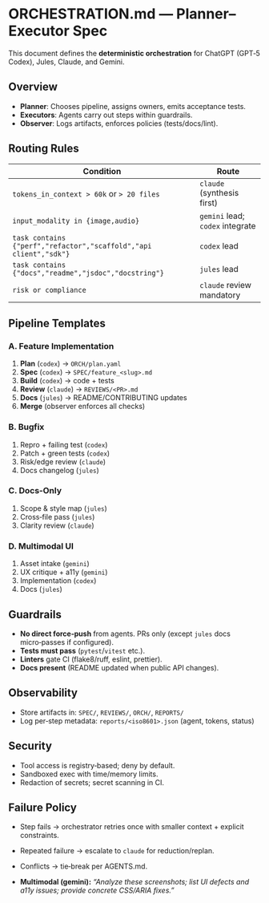 
# ORCHESTRATION.md — Planner–Executor Spec

This document defines the **deterministic orchestration** for ChatGPT (GPT‑5 Codex), Jules, Claude, and Gemini.

## Overview

- **Planner**: Chooses pipeline, assigns owners, emits acceptance tests.
- **Executors**: Agents carry out steps within guardrails.
- **Observer**: Logs artifacts, enforces policies (tests/docs/lint).

## Routing Rules

| Condition | Route |
|---|---|
| `tokens_in_context > 60k` or `> 20 files` | `claude` (synthesis first) |
| `input_modality in {image,audio}` | `gemini` lead; `codex` integrate |
| `task contains {"perf","refactor","scaffold","api client","sdk"}` | `codex` lead |
| `task contains {"docs","readme","jsdoc","docstring"}` | `jules` lead |
| `risk or compliance` | `claude` review mandatory |

## Pipeline Templates

### A. Feature Implementation
1. **Plan** (`codex`) → `ORCH/plan.yaml`
2. **Spec** (`codex`) → `SPEC/feature_<slug>.md`
3. **Build** (`codex`) → code + tests
4. **Review** (`claude`) → `REVIEWS/<PR>.md`
5. **Docs** (`jules`) → README/CONTRIBUTING updates
6. **Merge** (observer enforces all checks)

### B. Bugfix
1. Repro + failing test (`codex`)
2. Patch + green tests (`codex`)
3. Risk/edge review (`claude`)
4. Docs changelog (`jules`)

### C. Docs‑Only
1. Scope & style map (`jules`)
2. Cross‑file pass (`jules`)
3. Clarity review (`claude`)

### D. Multimodal UI
1. Asset intake (`gemini`)
2. UX critique + a11y (`gemini`)
3. Implementation (`codex`)
4. Docs (`jules`)

## Guardrails

- **No direct force‑push** from agents. PRs only (except `jules` docs micro‑passes if configured).  
- **Tests must pass** (`pytest`/`vitest` etc.).  
- **Linters** gate CI (flake8/ruff, eslint, prettier).  
- **Docs present** (README updated when public API changes).

## Observability

- Store artifacts in: `SPEC/`, `REVIEWS/`, `ORCH/`, `REPORTS/`  
- Log per‑step metadata: `reports/<iso8601>.json` (agent, tokens, status)

## Security

- Tool access is registry‑based; deny by default.  
- Sandboxed exec with time/memory limits.  
- Redaction of secrets; secret scanning in CI.  

## Failure Policy

- Step fails → orchestrator retries once with smaller context + explicit constraints.  
- Repeated failure → escalate to `claude` for reduction/replan.  
- Conflicts → tie‑break per AGENTS.md.

- **Multimodal (gemini):** _“Analyze these screenshots; list UI defects and a11y issues; provide concrete CSS/ARIA fixes.”_
